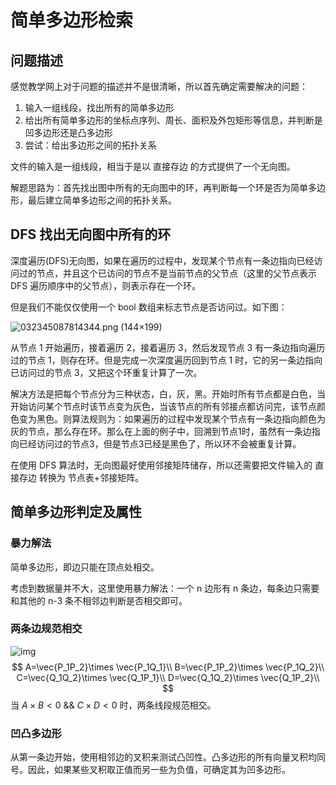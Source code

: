 # 简单多边形检索

## 问题描述

感觉教学网上对于问题的描述并不是很清晰，所以首先确定需要解决的问题：

1. 输入一组线段，找出所有的简单多边形
2. 给出所有简单多边形的坐标点序列、周长、面积及外包矩形等信息，并判断是凹多边形还是凸多边形
3. 尝试：给出多边形之间的拓扑关系

文件的输入是一组线段，相当于是以 直接存边 的方式提供了一个无向图。

解题思路为：首先找出图中所有的无向图中的环，再判断每一个环是否为简单多边形，最后建立简单多边形之间的拓扑关系。

## DFS 找出无向图中所有的环

深度遍历(DFS)无向图，如果在遍历的过程中，发现某个节点有一条边指向已经访问过的节点，并且这个已访问的节点不是当前节点的父节点（这里的父节点表示 DFS 遍历顺序中的父节点），则表示存在一个环。

但是我们不能仅仅使用一个 bool 数组来标志节点是否访问过。如下图：

![032345087814344.png (144×199)](https://s2.loli.net/2022/04/15/D7Z3Mpkj6zTsLmK.png)

从节点 1 开始遍历，接着遍历 2，接着遍历 3，然后发现节点 3 有一条边指向遍历过的节点 1，则存在环。但是完成一次深度遍历回到节点 1 时，它的另一条边指向已访问过的节点 3，又把这个环重复计算了一次。

解决方法是把每个节点分为三种状态，白，灰，黑。开始时所有节点都是白色，当开始访问某个节点时该节点变为灰色，当该节点的所有邻接点都访问完，该节点颜色变为黑色。则算法规则为：如果遍历的过程中发现某个节点有一条边指向颜色为灰的节点，那么存在环。那么在上面的例子中，回溯到节点1时，虽然有一条边指向已经访问过的节点3，但是节点3已经是黑色了，所以环不会被重复计算。

在使用 DFS 算法时，无向图最好使用邻接矩阵储存，所以还需要把文件输入的 直接存边 转换为 节点表+邻接矩阵。

## 简单多边形判定及属性

### 暴力解法

简单多边形，即边只能在顶点处相交。

考虑到数据量并不大，这里使用暴力解法：一个 n 边形有 n 条边，每条边只需要和其他的 n-3 条不相邻边判断是否相交即可。

### 两条边规范相交

![img](https://upload-images.jianshu.io/upload_images/757687-3f7dc74edcdbfbea.png?imageMogr2/auto-orient/strip|imageView2/2/format/webp)
$$
A=\vec{P_1P_2}\times \vec{P_1Q_1}\\
B=\vec{P_1P_2}\times \vec{P_1Q_2}\\
C=\vec{Q_1Q_2}\times \vec{Q_1P_1}\\
D=\vec{Q_1Q_2}\times \vec{Q_1P_2}\\
$$
当 $A\times B<0$ && $C\times D<0$ 时，两条线段规范相交。

### 凹凸多边形

从第一条边开始，使用相邻边的叉积来测试凸凹性。凸多边形的所有向量叉积均同号。因此，如果某些叉积取正值而另一些为负值，可确定其为凹多边形。





